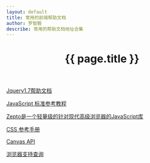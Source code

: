```yaml
---
layout: default
title: 常用的前端帮助文档
author: 罗智毅
describe: 常用的帮助文档地址合集
---
```


<header class="header">
	<h1>{{ page.title }}</h1>
</header>
<!-- /header -->

<section class="g-content">
	<div class="m-list">
		<p><a href="//www.php100.com/manual/jquery/" title="">Jquery1.7帮助文档</a></p>
		<p><a href="//javascript.ruanyifeng.com/#introduction" title="">JavaScript 标准参考教程</a></p>
		<p><a href="//www.wenshuai.cn/Manual/Zepto/" title="">Zepto是一个轻量级的针对现代高级浏览器的JavaScript库</a></p>
		<p><a href="//css.doyoe.com/" title="">CSS 参考手册</a></p>
		<p><a href="//javascript.ruanyifeng.com/htmlapi/canvas.html" title="">Canvas API </a></p>
		<p><a href="//caniuse.com/" title="">浏览器支持查询</a></p>
	</div>
</section>